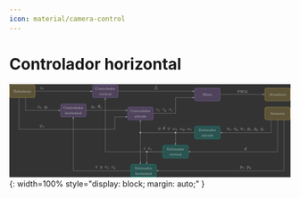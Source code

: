 ```yaml
---
icon: material/camera-control
---
```


# Controlador horizontal

![Architecture - Horizontal Controller](../../architecture/images/architecture_horizontal_controller.svg){: width=100% style="display: block; margin: auto;" }
